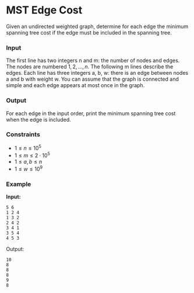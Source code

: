 # MST Edge Cost

Given an undirected weighted graph, determine for each edge the minimum spanning tree cost if the edge must be included
in the spanning tree.

### Input

The first line has two integers n and m: the number of nodes and edges. The nodes are numbered $1,2,\dots,n$.
The following m lines describe the edges. Each line has three integers a, b, w: there is an edge between nodes a and b
with weight w.
You can assume that the graph is connected and simple and each edge appears at most once in the graph.

### Output

For each edge in the input order, print the minimum spanning tree cost when the edge is included.

### Constraints

* $1 \le n \le 10^5$
* $1 \le m \le 2 \cdot 10^5$
* $1 \le a,b \le n$
* $1 \le w \le 10^9$

### Example

**Input:**

```
5 6
1 2 4
1 3 2
2 4 2
3 4 1
3 5 4
4 5 3
```

Output:

```
10
8
8
8
9
8
```




